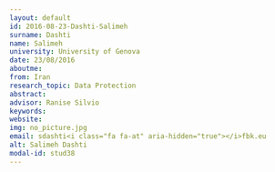 ```yaml
---
layout: default 
id: 2016-08-23-Dashti-Salimeh
surname: Dashti
name: Salimeh
university: University of Genova
date: 23/08/2016
aboutme: 
from: Iran
research_topic: Data Protection
abstract: 
advisor: Ranise Silvio
keywords: 
website: 
img: no_picture.jpg
email: sdashti<i class="fa fa-at" aria-hidden="true"></i>fbk.eu
alt: Salimeh Dashti
modal-id: stud38
---
```

